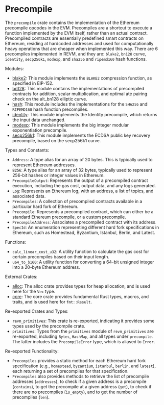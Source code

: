 # Precompile

The `precompile` crate contains the implementation of the Ethereum precompile opcodes in the EVM. Precompiles are a shortcut to execute a function implemented by the EVM itself, rather than an actual contract. Precompiled contracts are essentially predefined smart contracts on Ethereum, residing at hardcoded addresses and used for computationally heavy operations that are cheaper when implemented this way. There are 6 precompiles implemented in REVM, and they are: `blake2`, `bn128` curve, `identity`, `secp256k1`, `modexp`, and `sha256` and `ripemd160` hash functions.

Modules:

- [blake2](./precompile/blake2.md): This module implements the `BLAKE2` compression function, as specified in EIP-152.
- [bn128](./precompile/bn128.md): This module contains the implementations of precompiled contracts for addition, scalar multiplication, and optimal ate pairing check on the alt_bn128 elliptic curve.
- [hash](./precompile/hash.md): This module includes the implementations for the `SHA256` and `RIPEMD160` hash function precompiles.
- [identity](./precompile/identity.md): This module implements the Identity precompile, which returns the input data unchanged.
- [modexp](./precompile/modexp.md): This module implements the big integer modular exponentiation precompile.
- [secp256k1](./precompile/secp256k1.md): This module implements the ECDSA public key recovery precompile, based on the secp256k1 curve.

Types and Constants:

- `Address`: A type alias for an array of 20 bytes. This is typically used to represent Ethereum addresses.
- `B256`: A type alias for an array of 32 bytes, typically used to represent 256-bit hashes or integer values in Ethereum.
- `PrecompileOutput`: Represents the output of a precompiled contract execution, including the gas cost, output data, and any logs generated.
- `Log`: Represents an Ethereum log, with an address, a list of topics, and associated data.
- `Precompiles`: A collection of precompiled contracts available in a particular hard fork of Ethereum.
- `Precompile`: Represents a precompiled contract, which can either be a standard Ethereum precompile, or a custom precompile.
- `PrecompileAddress`: Associates a precompiled contract with its address.
- `SpecId`: An enumeration representing different hard fork specifications in Ethereum, such as Homestead, Byzantium, Istanbul, Berlin, and Latest.

Functions:

- `calc_linear_cost_u32`: A utility function to calculate the gas cost for certain precompiles based on their input length.
- `u64_to_b160`: A utility function for converting a 64-bit unsigned integer into a 20-byte Ethereum address.

External Crates:

- [alloc](https://doc.rust-lang.org/alloc/): The alloc crate provides types for heap allocation, and is used here for the `Vec` type.
- [core](https://doc.rust-lang.org/core/): The core crate provides fundamental Rust types, macros, and traits, and is used here for `fmt::Result`.

Re-exported Crates and Types:

- `revm_primitives`: This crate is re-exported, indicating it provides some types used by the precompile crate.
- `primitives`: Types from the `primitives` module of `revm_primitives` are re-exported, including `Bytes`, `HashMap`, and all types under `precompile`. The latter includes the `PrecompileError` type, which is aliased to `Error`.

Re-exported Functionality:

- `Precompiles` provides a static method for each Ethereum hard fork specification (e.g., `homestead`, `byzantium`, `istanbul`, `berlin`, and `latest`), each returning a set of precompiles for that specification.
- `Precompiles` also provides methods to retrieve the list of precompile addresses (`addresses`), to check if a given address is a precompile (`contains`), to get the precompile at a given address (`get`), to check if there are no precompiles (`is_empty`), and to get the number of precompiles (`len`).
